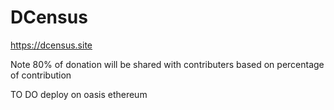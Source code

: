 # DCensus
https://dcensus.site


Note
80% of donation will be shared with contributers based on percentage of contribution

TO DO
deploy on oasis ethereum


